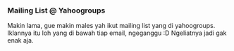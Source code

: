 ### Mailing List @ Yahoogroups

Makin lama, gue makin males yah ikut mailing list yang di yahoogroups. Iklannya itu loh yang di bawah tiap email, ngeganggu :D
Ngeliatnya jadi gak enak aja.

<!-- {"time": "2008-02-27 20:07:30", "title": "Mailing List @ Yahoogroups"} -->
